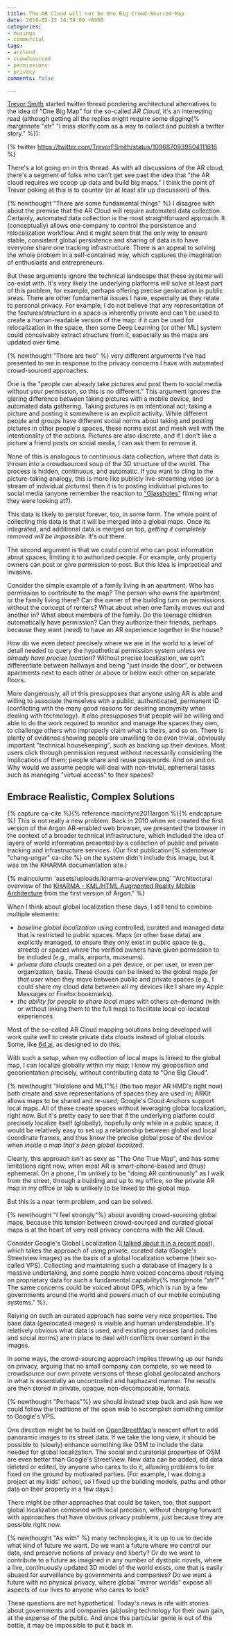 ```yaml
---
title: The AR Cloud will not be One Big Crowd-Sourced Map
date: 2019-02-22 16:39:00 +0000
categories:
- musings
- commercial
tags:
- arcloud
- crowdsourced
- permissions
- privacy
comments: false

---
```

[Trevor Smith](https://trevor.smith.name/) started twitter thread pondering architectural alternatives to the idea of "One Big Map" for the so-called _AR Cloud_, it's an interesting read (although getting all the replies might require some digging{% marginnote "str" "I miss storify.com as a way to collect and publish a twitter story." %}):

{% twitter https://twitter.com/TrevorFSmith/status/1096870939504111616 %}

There's a lot going on in this thread.  As with all discussions of the AR cloud, there's a segment of folks who can't get see past the idea that "the AR cloud requires we scoop up data and build big maps."  I think the point of Trevor poking at this is to counter (or at least stir up discussion) of this.

{% newthought "There are some fundamental things" %}  I disagree with about the premise that the AR Cloud will require automated data collection. Certainly, automated data collection is the most straightforward approach. It (conceptually) allows one company to control the persistence and relocalization workflow. And it might seem that the only way to ensure stable, consistent global persistence and sharing of data is to have everyone share one tracking infrastructure. There is an appeal to solving the whole problem in a self-contained way, which captures the imagination of enthusiasts and entrepreneurs.

But these arguments ignore the technical landscape that these systems will co-exist with. It's very likely the underlying platforms will solve at least part of this problem, for example, perhaps offering precise geolocation in public areas. There are other fundamental issues I have, especially as they relate to personal privacy.  For example, I do not believe that any representation of the features/structure in a space is inherently private and can't be used to create a human-readable version of the map:  if it can be used for relocalization in the space, then some Deep Learning (or other ML) system could conceivably extract structure from it, especially as the maps are updated over time.

{% newthought "There are two" %}  very different arguments I've had presented to me in response to the privacy concerns I have with automated crowd-sourced approaches.

One is the "people can already take pictures and post them to social media without your permission, so this is no different."  This argument ignores the glaring difference between taking pictures with a mobile device, and automated data gathering. Taking pictures is an intentional act; taking a picture and posting it somewhere is an explicit activity. While different people and groups have different social norms about taking and posting pictures in other people's spaces, these norms exist and mesh well with the intentionality of the actions. Pictures are also discrete, and if I don't like a picture a friend posts on social media, I can ask them to remove it.

None of this is analogous to continuous data collection, where that data is thrown into a crowdsourced soup of the 3D structure of the world.  The process is hidden, continuous, and automatic.  If you want to cling to the picture-taking analogy, this is more like publicly live-streaming video (or a stream of individual pictures) then it is to posting individual pictures to social media (anyone remember the reaction to ["Glassholes"](https://www.urbandictionary.com/define.php?term=Glasshole) filming what they were looking at?).

This data is likely to persist forever, too, in some form. The whole point of collecting this data is that it will be merged into a global maps.  Once its integrated, and additional data is merged on top, _getting it completely removed will be impossible_. It's out there.

The second argument is that we could control who can post information about spaces, limiting it to authorized people.  For example, only property owners can post or give permission to post. But this idea is impractical and invasive.

Consider the simple example of a family living in an apartment.  Who has permission to contribute to the map?  The person who owns the apartment, or the family living there?  Can the owner of the building turn on permissions without the concept of renters?  What about when one family moves out and another in? What about members of the family.  Do the teenage children automatically have permission?  Can they authorize their friends, perhaps because they want (need) to have an AR experience together in the house?

How do we even detect precisely where we are in the world to a level of detail needed to query the hypothetical permission system unless we _already have precise location_?  Without precise localization, we can't differentiate between hallways and being "just inside the door", or between apartments next to each other or above or below each other on separate floors.

More dangerously, all of this presupposes that anyone using AR is able and willing to associate themselves with a public, authenticated, permanent ID (conflicting with the many good reasons for desiring anonymity when dealing with technology).  It also presupposes that people will be willing and able to do the work required to monitor and manage the spaces they own, to challenge others who improperly claim what is theirs, and so on. There is plenty of evidence showing people are unwilling to do even trivial, obviously important "technical housekeeping", such as backing up their devices.  Most users click through permission request without necessarily considering the implications of them; people share and reuse passwords. And on and on. Why would we assume people will deal with non-trivial, ephemeral tasks such as managing "virtual access" to their spaces?

## Embrace Realistic, Complex Solutions

{% capture ca-cite %}{% reference macintyre2011argon %}{% endcapture %}
This is not really a new problem.  Back in 2010 when we created the first version of the Argon AR-enabled web browser, we presented the browser in the context of a broader technical infrastructure, which included the idea of layers of world information presented by a collection of public and private tracking and infrastructure services.  (Our first publication{% sidenotevar "chang-ungar" ca-cite %} on the system didn't include this image, but it was on the KHARMA documentation site.)

{% maincolumn 'assets/uploads/kharma-aroverview.png' "Architectural overview of the <a href='http://kharma.gatech.edu/index.html'>KHARMA - KML/HTML Augmented Reality Mobile Architecture</a> from the first version of Argon." %}

When I think about global localization these days, I still tend to combine multiple elements:

* _baseline global localization_ using controlled, curated and managed data that is restricted to public spaces. Maps (or other base data) are explicitly managed, to ensure they only exist in public space (e.g., streets) or spaces where the verified owners have given permission to be included (e.g., malls, airports, museums).
* _private data clouds_ created on a per device, or per user, or even per organization, basis. These clouds can be linked to the global maps _for that user_ when they move between public and private spaces (e.g., I could share my cloud data between all my devices like I share my Apple Messages or Firefox bookmarks).
* _the ability for people to share local maps_ with others on-demand (with or without linking them to the full map) to facilitate local co-located experiences

Most of the so-called AR Cloud mapping solutions being developed will work quite well to create private data clouds instead of global clouds. Some, like [6d.ai](https://www.6d.ai/), as designed to do this.

With such a setup, when my collection of local maps is linked to the global map, I can localize globally within my map;  I know my geoposition and geoorientation precisely, without contributing data to "One Big Cloud".

{% newthought "Hololens and ML1"%} (the two major AR HMD's right now) both create and save representations of spaces they are used in; ARKit allows maps to be shared and re-used;  Google's Cloud Anchors support local maps. All of these create spaces without leveraging global localization, right now.  But it's pretty easy to see that if the underlying platform could precisely localize itself (globally), hopefully only while in a public space, it would be relatively easy to set up a relationship between global and local coordinate frames, and thus know the precise global pose of the device when _inside a map that's been global localized_.

Clearly, this approach isn't as sexy as "The One True Map", and has some limitations right now, when most AR is smart-phone-based and (thus) ephemeral. On a phone, I'm unlikely to be "doing AR continuously" as I walk from the street, through a building and up to my office, so the private AR map in my office or lab is unlikely to be linked to the global map.

But this is a near term problem, and can be solved.

{% newthought "I feel strongly"%} about avoiding crowd-sourcing global maps, because this tension between crowd-sourced and curated global maps is at the heart of very real privacy concerns with the AR Cloud.

Consider Google's Global Localization ([I talked about it in a recent post](/2019/02/13/global-localization)), which takes the approach of using private, curated data (Google's Streetview images) as the basis of a global localization scheme (their so-called VPS).  Collecting and maintaining such a database of imagery is a massive undertaking, and some people have voiced concerns about relying on proprietary data for such a fundamental capability{% marginnote "str1" " The same concerns could be voiced about GPS, which is run by a few governments around the world and powers much of our mobile computing systems." %}.

Relying on such an curated approach has some very nice properties. The base data (geolocated images) is visible and human understandable. It's relatively obvious what data is used, and existing processes (and policies and social norms) are in place to deal with conflicts over content in the images.

In some ways, the crowd-sourcing approach implies throwing up our hands on privacy, arguing that no small company can compete, so we need to crowdsource our own private versions of these global geolocated anchors in what is essentially an uncontrolled and haphazard manner.  The results are then stored in private, opaque, non-decomposable, formats.

{% newthought "Perhaps"%} we should instead step back and ask how we could follow the traditions of the open web to accomplish something similar to Google's VPS.

One direction might be to build on [OpenStreetMap](https://www.openstreetmap.org)'s nascent effort to add panoramic images to its street data. If we take the long view, it should be possible to (slowly) enhance something like OSM to include the data needed for global localization.  The social and curatorial properties of OSM are even better than Google's StreetView.  New data can be added, old data deleted or edited, by anyone who cares to do it, allowing problems to be fixed on the ground by motivated parties.  (For example, I was doing a project at my kids' school, so I fixed up the building models, paths and other data on their property in a few days.)

There might be other approaches that could be taken, too, that support global localization combined with local precision, without charging forward with approaches that have obvious privacy problems, just because they are possible right now.

{% newthought "As with" %} many technologies, it is up to us to decide what kind of future we want. Do we want a future where we control our data, and preserve notions of privacy and liberty?  Or do we want to contribute to a future as imagined in any number of dystopic novels, where a live, continuously updated 3D model of the world exists, one that is easily abused for surveillance by governments and companies?  Do we want a future with no physical privacy, where global "mirror worlds" expose all aspects of our lives to anyone who cares to look?

These questions are not hypothetical. Today's news is rife with stories about governments and companies (ab)using technology for their own gain, at the expense of the public.  And once this particular genie is out of the bottle, it may be impossible to put it back in.